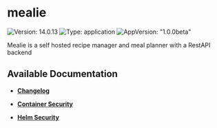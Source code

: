 # mealie

![Version: 14.0.13](https://img.shields.io/badge/Version-14.0.13-informational?style=flat-square) ![Type: application](https://img.shields.io/badge/Type-application-informational?style=flat-square) ![AppVersion: "1.0.0beta"](https://img.shields.io/badge/AppVersion-"1.0.0beta"-informational?style=flat-square)

Mealie is a self hosted recipe manager and meal planner with a RestAPI backend

## Available Documentation

- [**Changelog**](CHANGELOG)

- [**Container Security**](container-security)

- [**Helm Security**](helm-security)

